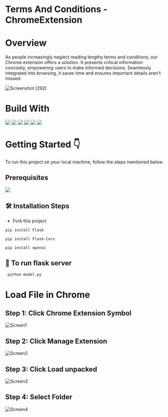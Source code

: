 ﻿# Terms And Conditions -ChromeExtension
# Overview
As people increasingly neglect reading lengthy terms and conditions, our Chrome extension offers a solution. It presents critical information concisely, empowering users to make informed decisions. Seamlessly integrated into browsing, it saves time and ensures important details aren't missed. 


![Screenshot (292)](https://github.com/rohith1222004/Terms-Condition-ChromeExtension/assets/92452259/ea0537f1-75f1-4c5e-b995-70762d7a202b)


# Build With
<img src="https://camo.githubusercontent.com/cdb30eb4a1d9b585db4fcde9e80bb9428518567d50f5a3eb98c5d3ab8ded5d63/68747470733a2f2f696d672e736869656c64732e696f2f62616467652f4f70656e41492d3431323939312e7376673f7374796c6565266c6f676f3d4f70656e4149266c6f676f436f6c6f723d7768697465">
<img src ="https://img.shields.io/badge/JavaScript-323330?style=for-the-badge&logo=javascript&logoColor=F7DF1E"/>
<img src ="https://img.shields.io/badge/Flask-000000?style=for-the-badge&logo=flask&logoColor=white"/> 
<img src="https://img.shields.io/badge/Python-FFD43B?style=for-the-badge&logo=python&logoColor=blue" />
<img src="https://img.shields.io/badge/HTML5-E34F26?style=for-the-badge&logo=html5&logoColor=white" />
<img src= "https://img.shields.io/badge/CSS3-1572B6?style=for-the-badge&logo=css3&logoColor=white">

# Getting Started 👇
To run this project on your local machine, follow the steps mentioned below
## Prerequisites 
<img src ="https://img.shields.io/badge/Python-FFD43B?style=for-the-badge&logo=python&logoColor=blue">

## <g-emoji class="g-emoji" alias="hammer_and_wrench" fallback-src="https://github.githubassets.com/images/icons/emoji/unicode/1f6e0.png">🛠️</g-emoji>  Installation Steps
* Fork this project
```
pip install Flask
```
```
pip install Flask-Cors
```
```
pip install openai
```
## 🚀 To run flask server
```
 python model.py
```
# Load File in Chrome 
## Step 1: Click Chrome Extension Symbol
![Screen1](https://github.com/rohith1222004/Terms-Condition-ChromeExtension/assets/92452259/b9895830-903e-4923-9d30-303719b87944)
## Step 2: Click Manage Extension 
![Screen2](https://github.com/rohith1222004/Terms-Condition-ChromeExtension/assets/92452259/10a4908f-cf07-4cca-be01-0c1eea5c2293)
## Step 3: Click Load unpacked
![Screen3](https://github.com/rohith1222004/Terms-Condition-ChromeExtension/assets/92452259/924b2ff3-60f4-41ff-87cf-03f21a1e1ffb)
## Step 4: Select Folder 
![Screen4](https://github.com/rohith1222004/Terms-Condition-ChromeExtension/assets/92452259/a0d22b21-b39f-4514-a5d7-6521ef0f553f)




